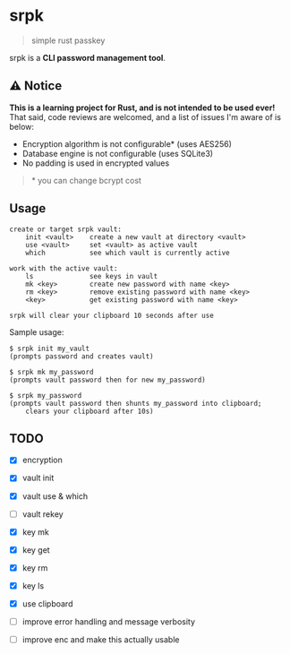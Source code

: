 # srpk
> simple rust passkey

srpk is a **CLI password management tool**.

## ⚠️ Notice

**This is a learning project for Rust, and is not intended to be used ever!**<br/>
That said, code reviews are welcomed, and a list of issues I'm aware of is below:

- Encryption algorithm is not configurable* (uses AES256)
- Database engine is not configurable (uses SQLite3)
- No padding is used in encrypted values

> \* you can change bcrypt cost

## Usage

```
create or target srpk vault:
    init <vault>    create a new vault at directory <vault>
    use <vault>     set <vault> as active vault
    which           see which vault is currently active

work with the active vault:
    ls              see keys in vault
    mk <key>        create new password with name <key>
    rm <key>        remove existing password with name <key>
    <key>           get existing password with name <key>

srpk will clear your clipboard 10 seconds after use
```

Sample usage:
```
$ srpk init my_vault
(prompts password and creates vault)

$ srpk mk my_password
(prompts vault password then for new my_password)

$ srpk my_password
(prompts vault password then shunts my_password into clipboard;
    clears your clipboard after 10s)
```

## TODO

- [x] encryption
- [x] vault init
- [x] vault use & which
- [ ] vault rekey
- [x] key mk
- [x] key get
- [x] key rm
- [x] key ls
- [x] use clipboard

- [ ] improve error handling and message verbosity
- [ ] improve enc and make this actually usable
